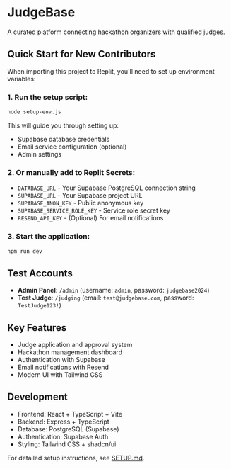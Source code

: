 # JudgeBase

A curated platform connecting hackathon organizers with qualified judges.

## Quick Start for New Contributors

When importing this project to Replit, you'll need to set up environment variables:

### 1. Run the setup script:
```bash
node setup-env.js
```

This will guide you through setting up:
- Supabase database credentials
- Email service configuration (optional)
- Admin settings

### 2. Or manually add to Replit Secrets:
- `DATABASE_URL` - Your Supabase PostgreSQL connection string
- `SUPABASE_URL` - Your Supabase project URL
- `SUPABASE_ANON_KEY` - Public anonymous key
- `SUPABASE_SERVICE_ROLE_KEY` - Service role secret key
- `RESEND_API_KEY` - (Optional) For email notifications

### 3. Start the application:
```bash
npm run dev
```

## Test Accounts

- **Admin Panel**: `/admin` (username: `admin`, password: `judgebase2024`)
- **Test Judge**: `/judging` (email: `test@judgebase.com`, password: `TestJudge123!`)

## Key Features

- Judge application and approval system
- Hackathon management dashboard
- Authentication with Supabase
- Email notifications with Resend
- Modern UI with Tailwind CSS

## Development

- Frontend: React + TypeScript + Vite
- Backend: Express + TypeScript
- Database: PostgreSQL (Supabase)
- Authentication: Supabase Auth
- Styling: Tailwind CSS + shadcn/ui

For detailed setup instructions, see [SETUP.md](./SETUP.md).